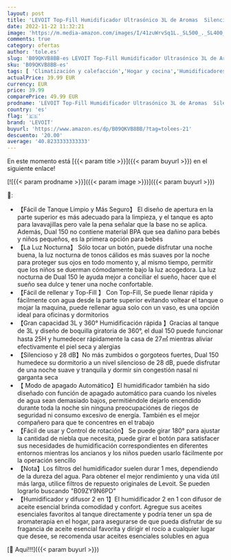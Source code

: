 ```yaml
---
layout: post
title: 'LEVOIT Top-Fill Humidificador Ultrasónico 3L de Aromas  Silencioso < 28dB  Apto para Lavavajillas  Sueño con la Luz Nocturna  Apagado Automático  BPA FREE para Bebés y Plantas  Hogar  Color Blanco'
date: 2022-11-22 11:32:21
image: 'https://m.media-amazon.com/images/I/41zuWrvSq1L._SL500_._SL400_.jpg'
comments: true
category: ofertas
author: 'tole.es'
slug: 'B09QKVB8BB-es LEVOIT Top-Fill Humidificador Ultrasónico 3L de Aromas...'
sku: 'B09QKVB8BB-es'
tags: [ 'Climatización y calefacción','Hogar y cocina','Humidificadores','bebés','levoit','🇪🇸', ]
actualPrice: 39.99 EUR
currency: EUR
price: 39.99
comparePrice: 49.99 EUR
prodname: 'LEVOIT Top-Fill Humidificador Ultrasónico 3L de Aromas  Silencioso < 28dB  Apto para Lavavajillas  Sueño con la Luz Nocturna  Apagado Automático  BPA FREE para Bebés y Plantas  Hogar  Color Blanco'
country: 'es'
flag: '🇪🇸'
brand: 'LEVOIT'
buyurl: 'https://www.amazon.es/dp/B09QKVB8BB/?tag=tolees-21'
descuento: '20.00'
average: '40.8233333333333'
---
```


En este momento está [{{< param title >}}]({{< param buyurl >}}) en el siguiente enlace!

[![{{< param prodname >}}]({{< param image >}})]({{< param buyurl >}})

🔎:

- 【Fácil de Tanque Limpio y Más Seguro】 El diseño de apertura en la parte superior es más adecuado para la limpieza, y el tanque es apto para lavavajillas pero vale la pena señalar que la base no se aplica. Además, Dual 150 no contiene material BPA que sea dañino para bebés y niños pequeños, es la primera opción para bebés
- 【La Luz Nocturna】 Sólo tocar un botón, puede disfrutar una noche buena, la luz nocturna de tonos cálidos es más suaves por la noche para proteger sus ojos en todo momento y, al mismo tiempo, permitir que los niños se duerman cómodamente bajo la luz acogedora. La luz nocturna de Dual 150 le ayuda mejor a conciliar el sueño, hacer que el sueño sea dulce y tener una noche confortable.
- 【Fácil de rellenar y Top-Fill 】 Con Top-Fill, Se puede llenar rápida y fácilmente con agua desde la parte superior evitando voltear el tanque o mojar la maquina, puede rellenar agua solo con un vaso, es una opción ideal para oficinas y dormitorios
- 【Gran capacidad 3L y 360° Humidificación rápida 】Gracias al tanque de 3L y diseño de boquilla giratoria de 360°, el dual 150 puede funcionar hasta 25H y humedecer rápidamente la casa de 27㎡ mientras aliviar efectivamente el piel seca y alergias
- 【Silencioso y 28 dB】No más zumbidos o gorgoteos fuertes, Dual 150 humedece su dormitorio a un nivel silencioso de 28 dB, puede disfrutar de una noche suave y tranquila y dormir sin congestión nasal ni garganta seca
- 【 Modo de apagado Automático】El humidificador también ha sido diseñado con función de apagado automático para cuando los niveles de agua sean demasiado bajos, permitiéndole dejarlo encendido durante toda la noche sin ninguna preocupaciónes de riegos de seguridad ni consumo excesivo de energía. También es el mejor compañero para que te concentres en el trabajo
- 【Fácil de usar y Control de rotación】 Se puede girar 180° para ajustar la cantidad de niebla que necesita, puede girar el botón para satisfacer sus necesidades de humidificación correspondientes en diferentes entornos mientras los ancianos y los niños pueden usarlo fácilmente por la operación sencillo
- 【Nota】Los filtros del humidificador suelen durar 1 mes, dependiendo de la dureza del agua. Para obtener el mejor rendimiento y una vida útil más larga, utilice filtros de repuesto originales de Levoit. Se pueden lograrlo buscando "B09ZY9N6PD"
- 【Humidificador y difusor 2 en 1】El humidificador 2 en 1 con difusor de aceite esencial brinda comodidad y confort. Agregue sus aceites esenciales favoritos al tanque directamente y podría tener un spa de aromaterapia en el hogar, para asegurarse de que pueda disfrutar de su fragancia de aceite esencial favorita y dirigir el rocío a cualquier lugar que desee, se recomenda usar aceites esenciales solubles en agua

[🛒 Aquí!!!]({{< param buyurl >}})
